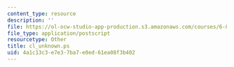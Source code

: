 ```yaml
---
content_type: resource
description: ''
file: https://ol-ocw-studio-app-production.s3.amazonaws.com/courses/6-863j-natural-language-and-the-computer-representation-of-knowledge-spring-2003/4a1c13c3e7e37ba7e0ed61ea08f3b402_cl_unknown.ps
file_type: application/postscript
resourcetype: Other
title: cl_unknown.ps
uid: 4a1c13c3-e7e3-7ba7-e0ed-61ea08f3b402
---
```

